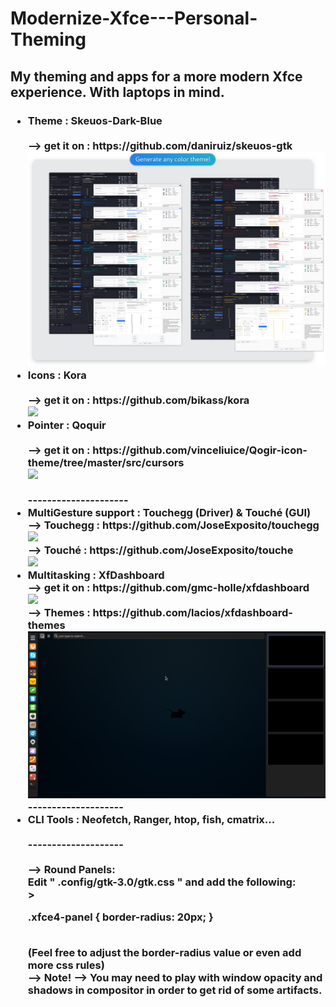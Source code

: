 # Modernize-Xfce---Personal-Theming <br>
<h2> My theming and apps for a more modern Xfce experience. With laptops in mind. <br>

<h3> 
<ul>
<li>Theme : Skeuos-Dark-Blue <br>
<br>
--> get it on : https://github.com/daniruiz/skeuos-gtk <br>
  <img src="https://github.com/daniruiz/skeuos-gtk/raw/master/assets/colors-preview.png">
<br>
<li>Icons : Kora <br>
<br>
--> get it on : https://github.com/bikass/kora <br>
  <img src="https://github.com/bikass/kora/raw/master/korla_aps.jpg">
<br>
<li>Pointer : Qoquir <br>
<br>
--> get it on : https://github.com/vinceliuice/Qogir-icon-theme/tree/master/src/cursors <br>
    <img src="https://github.com/vinceliuice/Qogir-icon-theme/raw/master/src/cursors/preview.png">
<br>
<br>
---------------------
<br>
<li>MultiGesture support : Touchegg (Driver) & Touché (GUI) <br>
  --> Touchegg : https://github.com/JoseExposito/touchegg <br>
  <img src="https://github.com/JoseExposito/touchegg/raw/master/.github/images/Ubuntu.gif"> <br>
  --> Touché : https://github.com/JoseExposito/touche <br>
  <img src="https://github.com/JoseExposito/touche/raw/master/.github/images/adwaita.png"> <br>
<li>Multitasking : XfDashboard <br>
  --> get it on : https://github.com/gmc-holle/xfdashboard <br>
  <img src="https://docs.xfce.org/_media/apps/xfdashboard/starting-up.png?w=500&tok=129efa"> <br>
  --> Themes : https://github.com/lacios/xfdashboard-themes <br>
  <img src="https://github.com/lacios/xfdashboard-themes/blob/master/screenshots/dark-theme.png?raw=true">
<br>
--------------------
<br>
<li>CLI Tools : Neofetch, Ranger, htop, fish, cmatrix... <br>
<br>
--------------------
<br>
<br>
--> Round Panels: <br> Edit  " .config/gtk-3.0/gtk.css " and add the following: 
<br>>
<p> 
.xfce4-panel {
	border-radius: 20px; 
}
</p>
<br>
(Feel free to adjust the border-radius value or even add more css rules)
<br> --> Note! --> You may need to play with window opacity and shadows in compositor in order to get rid of some artifacts. 
<br>

</h3>

